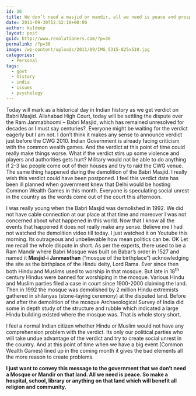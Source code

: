```yaml
---
id: 36
title: We don’t need a masjid or mandir, all we need is peace and prosperity in this country
date: 2011-09-30T12:52:10+00:00
author: ku1deep
layout: post
guid: http://www.revolutioners.com/?p=36
permalink: /?p=36
image: /wp-content/uploads/2011/09/IMG_5315-825x510.jpg
categories:
  - Personal
tags:
  - govt
  - history
  - india
  - issues
  - psychology
---
```

Today will mark as a historical day in Indian history as we get verdict on Babri Masjid. Allahabad High Court, today will be settling the dispute over the Ram Janmabhoomi – Babri Masjid, which has remained unresolved for decades or I must say centuries? &nbsp;Everyone might be waiting for the verdict eagerly but I am not. I don’t think it makes any sense to announce verdict just before the CWG 2010. Indian Government is already facing criticism with the common wealth games. And the verdict at this point of time could really make things worse. What if the verdict stirs up some violence and players and authorities gets hurt? Military would not be able to do anything if 2-3 lac people come out of their houses and try to raid the CWG venue. The same thing happened during the demolition of the Babri Masjid. I really wish this verdict could have been postponed. I feel this verdict date has been ill planned when government knew that Delhi would be hosting Common Wealth Games in this month. Everyone is speculating social unrest in the country as the words come out of the court this afternoon.

<span id="more-2489"></span>I was really young when the Babri Masjid was demolished in 1992. We did not have cable connection at our place at that time and moreover I was not concerned about what happened in this world. Now that I know all the events that happened it does not really make any sense. Believe me I had not watched the demolition video till today. I just watched it on Youtube this morning. Its outrageous and unbelievable how mean politics can be. OK Let me recall the whole dispute in short. As per the experts, there used to be a Ram Mandir where Babri Mosque was built on Babar’s order in 1527 and named it **Masjid-i Janmasthan** (“mosque of the birthplace”) acknowledging the site as the birthplace of the Hindu deity, Lord Rama. Ever since then both Hindu and Muslims used to worship in that mosque. But late in 18<sup>th</sup> century Hindus were banned for worshiping in the mosque. Various Hindu and Muslim parties filed a case in court since 1900-2000 claiming the land. Then in 1992 the mosque was demolished by 2 million Hindu extremists gathered in shilanyas (stone-laying ceremony) at the disputed land. Before and after the demolition of the mosque Archaeological Survey of India did some in depth study of the structure and rubble which indicated a large Hindu building existed where the mosque was. That is whole story short.

I feel a normal Indian citizen whether Hindu or Muslim would not have any comprehension problem with the verdict. Its only our political parties who will take undue advantage of the verdict and try to create social unrest in the country. And at this point of time when we have a big event (Common Wealth Games) lined up in the coming month it gives the bad elements all the more reason to create problems.

**I just want to convey this message to the government that we don’t need a Mosque or Mandir on that land. All we need is peace. So make a hospital, school, library or anything on that land which will benefit all religion and community.**